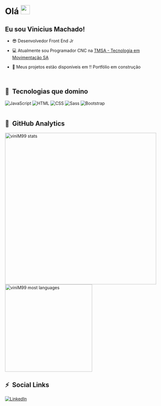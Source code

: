 # Olá <img src="https://raw.githubusercontent.com/kaueMarques/kaueMarques/master/hi.gif" width="30px"/>

## Eu sou Vinicius Machado!

- :sunglasses: Desenvolvedor Front End Jr

- :computer: Atualmente sou Programador CNC na [TMSA - Tecnologia em Movimentação SA](https://www.tmsa.ind.br/)

- :blue_book: Meus projetos estão disponíveis em :bangbang: Portfólio em construção

<br>

## :hammer: &nbsp;Tecnologias que domino
<div>
<img alt="JavaScript" src="https://img.shields.io/badge/JavaScript-F7DF1E?style=for-the-badge&logo=javascript&logoColor=black">
<img alt="HTML" src="https://img.shields.io/badge/HTML5-E34F26?style=for-the-badge&logo=html5&logoColor=white">
<img alt="CSS" src="https://img.shields.io/badge/CSS3-1572B6?style=for-the-badge&logo=css3&logoColor=white">
<img alt="Sass" src="https://img.shields.io/badge/Sass-CC6699?style=for-the-badge&logo=sass&logoColor=white">
<img alt="Bootstrap" src="https://img.shields.io/badge/Bootstrap-563D7C?style=for-the-badge&logo=bootstrap&logoColor=white">

</div>

<br>

## :wrench: &nbsp;GitHub Analytics
<div>
<img width="500em" src="https://github-readme-stats.vercel.app/api?username=viniM99&show_icons=true&theme=merko" alt="viniM99 stats"/>
<img width="288em" src="https://github-readme-stats.vercel.app/api/top-langs/?username=viniM99&layout=default&theme=merko" alt="viniM99 most languages"/>
</div>

## :zap: &nbsp;Social Links
[![LinkedIn](https://img.shields.io/badge/LinkedIn-0077B5?style=for-the-badge&logo=linkedin&logoColor=white)](https://www.linkedin.com/in/vinicius-dos-santos-machado-b48000221/)

